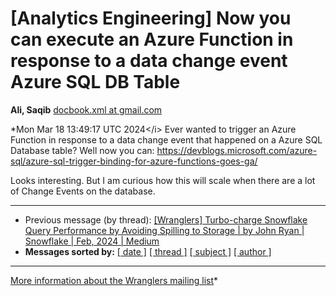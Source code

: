 








[Analytics Engineering] Now you can execute an Azure Function in response to a data change event Azure SQL DB Table
===================================================================================================================


**Ali, Saqib**
[docbook.xml at gmail.com](mailto:wranglers%40analyticsengineering.net?Subject=Re%3A%20%5BWranglers%5D%20Now%20you%20can%20execute%20an%20Azure%20Function%20in%20response%20to%20a%0A%20data%20change%20event%20Azure%20SQL%20DB%20Table&In-Reply-To=%3CCABDm0O9qWzTh_VDkzGii01b%3D05di%2BXFV4awOwiVv%2BTnvhqcJ%2Bg%40mail.gmail.com%3E "[Wranglers] Now you can execute an Azure Function in response to a data change event Azure SQL DB Table")   

*Mon Mar 18 13:49:17 UTC 2024<\/i>
Ever wanted to trigger an Azure Function in response to a data change event
that happened on a Azure SQL Database table? Well now you can:
<https://devblogs.microsoft.com/azure-sql/azure-sql-trigger-binding-for-azure-functions-goes-ga/>


Looks interesting. But I am curious how this will scale when there are a
lot of Change Events on the database.
  
  




---


* Previous message (by thread): [[Wranglers] Turbo-charge Snowflake Query Performance by Avoiding Spilling to Storage \| by John Ryan \| Snowflake \| Feb, 2024 \| Medium](000020.html)
* **Messages sorted by:**
[[ date ]](date.html#21)
[[ thread ]](thread.html#21)
[[ subject ]](subject.html#21)
[[ author ]](author.html#21)




---


[More information about the Wranglers
mailing list](https://analyticsengineering.net/mailman/listinfo/wranglers)*
